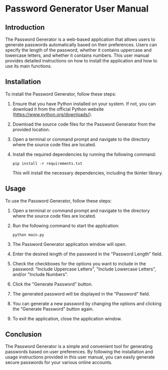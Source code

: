 # Password Generator User Manual

## Introduction

The Password Generator is a web-based application that allows users to generate passwords automatically based on their preferences. Users can specify the length of the password, whether it contains uppercase and lowercase letters, and whether it contains numbers. This user manual provides detailed instructions on how to install the application and how to use its main functions.

## Installation

To install the Password Generator, follow these steps:

1. Ensure that you have Python installed on your system. If not, you can download it from the official Python website (https://www.python.org/downloads/).

2. Download the source code files for the Password Generator from the provided location.

3. Open a terminal or command prompt and navigate to the directory where the source code files are located.

4. Install the required dependencies by running the following command:

   ```
   pip install -r requirements.txt
   ```

   This will install the necessary dependencies, including the tkinter library.

## Usage

To use the Password Generator, follow these steps:

1. Open a terminal or command prompt and navigate to the directory where the source code files are located.

2. Run the following command to start the application:

   ```
   python main.py
   ```

3. The Password Generator application window will open.

4. Enter the desired length of the password in the "Password Length" field.

5. Check the checkboxes for the options you want to include in the password: "Include Uppercase Letters", "Include Lowercase Letters", and/or "Include Numbers".

6. Click the "Generate Password" button.

7. The generated password will be displayed in the "Password" field.

8. You can generate a new password by changing the options and clicking the "Generate Password" button again.

9. To exit the application, close the application window.

## Conclusion

The Password Generator is a simple and convenient tool for generating passwords based on user preferences. By following the installation and usage instructions provided in this user manual, you can easily generate secure passwords for your various online accounts.